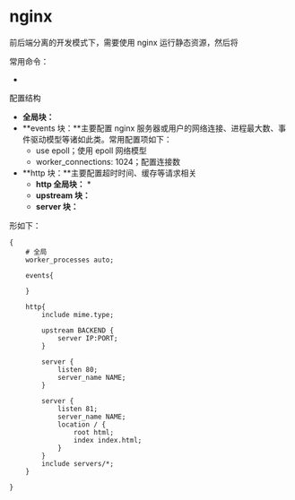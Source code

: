 # nginx

前后端分离的开发模式下，需要使用 nginx 运行静态资源，然后将

常用命令：

* 

配置结构

* **全局块：**
* **events 块：**主要配置 nginx 服务器或用户的网络连接、进程最大数、事件驱动模型等诸如此类。常用配置项如下：
  * use epoll；使用 epoll 网络模型
  * worker_connections: 1024；配置连接数
* **http 块：**主要配置超时时间、缓存等请求相关
  * **http 全局块：**
    * 
  * **upstream 块：**
  * **server 块：**

形如下：

```
{
	# 全局
	worker_processes auto;
	
	events{
	
	}
	
	http{
		include mime.type;
		
		upstream BACKEND {
			server IP:PORT;
		}
		
		server {
			listen 80;
			server_name NAME;
		}
		
		server {
			listen 81;
			server_name NAME;
			location / {
				root html;
				index index.html;
			}
		}
		include servers/*;
	}

}
```

